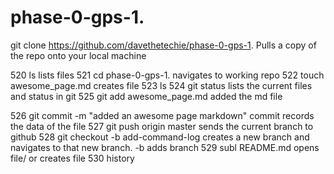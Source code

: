 # phase-0-gps-1.

  git clone https://github.com/davethetechie/phase-0-gps-1.
Pulls a copy of the repo onto your local machine

  520  ls
  lists files
  521  cd phase-0-gps-1.
  navigates to working repo
  522  touch awesome_page.md
  creates file
  523  ls
  524  git status
  lists the current files and status in git
  525  git add awesome_page.md
  added the md file

  526  git commit -m "added an awesome page markdown"
  commit records the data of the file
  527  git push origin master
  sends the current branch to github
  528  git checkout -b add-command-log
  creates a new branch and navigates to that new branch. -b adds branch
  529  subl README.md
  opens file/ or creates file
  530  history
